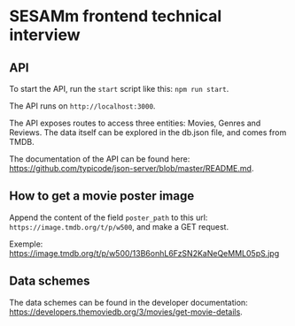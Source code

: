 # SESAMm frontend technical interview

## API

To start the API, run the `start` script like this: `npm run start`.

The API runs on `http://localhost:3000`.

The API exposes routes to access three entities: Movies, Genres and Reviews. The data itself can be explored in the db.json file, and comes from TMDB.

The documentation of the API can be found here: https://github.com/typicode/json-server/blob/master/README.md.

## How to get a movie poster image

Append the content of the field `poster_path` to this url: `https://image.tmdb.org/t/p/w500`, and make a GET request.

Exemple: https://image.tmdb.org/t/p/w500/13B6onhL6FzSN2KaNeQeMML05pS.jpg

## Data schemes

The data schemes can be found in the developer documentation: https://developers.themoviedb.org/3/movies/get-movie-details.
